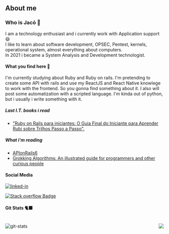 ## About me
### Who is Jacó 🤔

<p alt="about me">I am a technology enthusiast and i currently work with Application support 😄
  <br>
I like to learn about software development, OPSEC, Pentest, kernels, operational system, almost everything about computers.
  <br>
 In 2021 i became a System Analysis and Development technologist.
</p>


#### What you find here 🔎


<p alt="what you find here">I'm currently studying about Ruby and Ruby on rails. I'm pretending to create some API with rails and use my ReactJS and React Native knowlege to work with the frontend. So you gonna find something about it. I also will post some automatization with a scripted language.  I'm kinda out of python, but i usually i write something with it.</p>


<div alt="social media" align="left">
 
##### Last I.T. books i read
 - ["Ruby on Rails para iniciantes: O Guia Final do Iniciante para Aprender Rubi sobre Trilhos Passo a Passo".](https://www.amazon.com.br/Ruby-Rails-para-iniciantes-Iniciante-ebook)

  
##### What i'm reading
  
  - [APIonRails6](https://leanpub.com/apionrails6/)
  - [Grokking Algorithms: An illustrated guide for programmers and other curious people](https://www.amazon.com.br/dp/B09781V6F7)
  
  
#### Social Media
  

  <a href="https://www.linkedin.com/in/jacomaga" target="_blank">
  <img align="left "alt="linked-in" src="https://img.shields.io/badge/linkedin-%230077B5.svg?&style=for-the-badge&logo=linkedin&logoColor=white" /></a>
</div>

[![Stack overflow Badge](https://img.shields.io/badge/-Stack%20overflow-FE7A16?style=for-the-badge&logo=stack-overflow&logoColor=white&link=https://stackoverflow.com/users/10754944/jac%c3%b3-magalh%c3%a3es)](https://stackoverflow.com/users/10754944/jac%c3%b3-magalh%c3%a3es)


<div alt="git stats">
  
#### Git Stats 🐈‍⬛

<br>
  <img src="https://github-readme-stats.vercel.app/api?username=jacomaga&theme=tokyonight&show_icons=true" alt="git-stats" align="left" />


  <img src="https://github-readme-stats.vercel.app/api/top-langs/?username=jacomaga&hide=html&layout=compact=true&theme=tokyonight" align="right"  />

</div>


